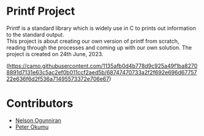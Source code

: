 # Printf Project
Printf is a standard library which is widely use in C to prints out information to the standard output. <br>
This project is about creating our own version of printf from scratch, reading through the processes and coming up with our own solution. The project is created on 24th June, 2023.

(https://camo.githubusercontent.com/1135afb0d4b778d9c925a49f1ba82708891d7131e63c5ac2ef0b011ccf2aed5b/68747470733a2f2f692e696d6775722e636f6d2f536a71495573372e706e67)

# Contributors
- [Nelson Ogunniran](github.com/lordvog)<br>
- [Peter Okumu](github.com/okumup)

